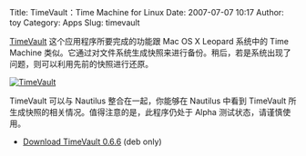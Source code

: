 Title: TimeVault：Time Machine for Linux
Date: 2007-07-07 10:17
Author: toy
Category: Apps
Slug: timevault

[TimeVault](http://ubuntuforums.org/showthread.php?t=474973)
这个应用程序所要完成的功能跟 Mac OS X Leopard 系统中的 Time Machine
类似。它通过对文件系统生成快照来进行备份。稍后，若是系统出现了问题，则可以利用先前的快照进行还原。

[![TimeVault](http://i.linuxtoy.org/i/2007/07/timevault_s.jpg)](http://i.linuxtoy.org/i/2007/07/timevault.png)

TimeVault 可以与 Nautilus 整合在一起，你能够在 Nautilus 中看到 TimeVault
所生成快照的相关情况。值得注意的是，此程序仍处于 Alpha
测试状态，请谨慎使用。

- [Download TimeVault 0.6.6](https://launchpad.net/timevault/+download)
(deb only)
